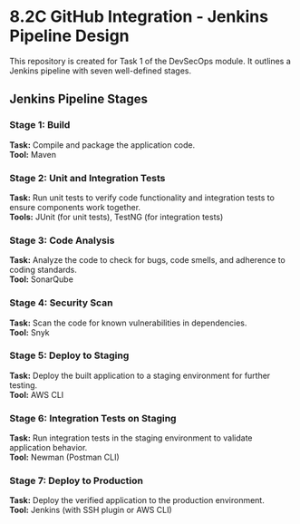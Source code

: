 # 8.2C GitHub Integration - Jenkins Pipeline Design

This repository is created for Task 1 of the DevSecOps module. It outlines a Jenkins pipeline with seven well-defined stages.

## Jenkins Pipeline Stages

### Stage 1: Build  
**Task:** Compile and package the application code.  
**Tool:** Maven

### Stage 2: Unit and Integration Tests  
**Task:** Run unit tests to verify code functionality and integration tests to ensure components work together.  
**Tools:** JUnit (for unit tests), TestNG (for integration tests)

### Stage 3: Code Analysis  
**Task:** Analyze the code to check for bugs, code smells, and adherence to coding standards.  
**Tool:** SonarQube

### Stage 4: Security Scan  
**Task:** Scan the code for known vulnerabilities in dependencies.  
**Tool:** Snyk

### Stage 5: Deploy to Staging  
**Task:** Deploy the built application to a staging environment for further testing.  
**Tool:** AWS CLI

### Stage 6: Integration Tests on Staging  
**Task:** Run integration tests in the staging environment to validate application behavior.  
**Tool:** Newman (Postman CLI)

### Stage 7: Deploy to Production  
**Task:** Deploy the verified application to the production environment.  
**Tool:** Jenkins (with SSH plugin or AWS CLI)
